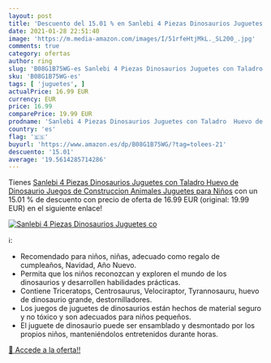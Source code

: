 ```yaml
---
layout: post
title: 'Descuento del 15.01 % en Sanlebi 4 Piezas Dinosaurios Juguetes co'
date: 2021-01-28 22:51:40
image: 'https://m.media-amazon.com/images/I/51rfeHtjMkL._SL200_.jpg'
comments: true
category: ofertas
author: ring
slug: 'B08G1B75WG-es Sanlebi 4 Piezas Dinosaurios Juguetes con Taladro Huevo de...'
sku: 'B08G1B75WG-es'
tags: [ 'juguetes', ]
actualPrice: 16.99 EUR
currency: EUR
price: 16.99
comparePrice: 19.99 EUR
prodname: 'Sanlebi 4 Piezas Dinosaurios Juguetes con Taladro  Huevo de Dinosaurio Juegos de Construccion Animales Juguetes para Niños'
country: 'es'
flag: '🇪🇸'
buyurl: 'https://www.amazon.es/dp/B08G1B75WG/?tag=tolees-21'
descuento: '15.01'
average: '19.5614285714286'
---
```


Tienes [Sanlebi 4 Piezas Dinosaurios Juguetes con Taladro  Huevo de Dinosaurio Juegos de Construccion Animales Juguetes para Niños](https://www.amazon.es/dp/B08G1B75WG/?tag=tolees-21) con un 15.01 % de descuento con precio de oferta de 16.99 EUR (original: 19.99 EUR) en el siguiente enlace!

[![Sanlebi 4 Piezas Dinosaurios Juguetes co](https://m.media-amazon.com/images/I/51rfeHtjMkL._SL200_.jpg)](https://www.amazon.es/dp/B08G1B75WG/?tag=tolees-21)

ℹ️:

- Recomendado para niños, niñas, adecuado como regalo de cumpleaños, Navidad, Año Nuevo.
- Permita que los niños reconozcan y exploren el mundo de los dinosaurios y desarrollen habilidades prácticas.
- Contiene Triceratops, Centrosaurus, Velociraptor, Tyrannosauru, huevo de dinosaurio grande, destornilladores.
- Los juegos de juguetes de dinosaurios están hechos de material seguro y no tóxico y son adecuados para niños pequeños.
- El juguete de dinosaurio puede ser ensamblado y desmontado por los propios niños, manteniéndolos entretenidos durante horas.

[🛒 Accede a la oferta!!](https://www.amazon.es/dp/B08G1B75WG/?tag=tolees-21)
